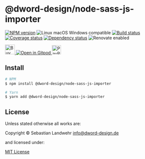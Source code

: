 <!-- TITLE/ -->
# @dword-design/node-sass-js-importer
<!-- /TITLE -->

<!-- BADGES/ -->
[![NPM version](https://img.shields.io/npm/v/@dword-design/node-sass-js-importer.svg)](https://npmjs.org/package/@dword-design/node-sass-js-importer)
![Linux macOS Windows compatible](https://img.shields.io/badge/os-linux%20%7C%C2%A0macos%20%7C%C2%A0windows-blue)
[![Build status](https://img.shields.io/github/workflow/status/dword-design/node-sass-js-importer/build)](https://github.com/dword-design/node-sass-js-importer/actions)
[![Coverage status](https://img.shields.io/coveralls/dword-design/node-sass-js-importer)](https://coveralls.io/github/dword-design/node-sass-js-importer)
[![Dependency status](https://img.shields.io/david/dword-design/node-sass-js-importer)](https://david-dm.org/dword-design/node-sass-js-importer)
![Renovate enabled](https://img.shields.io/badge/renovate-enabled-brightgreen)

<a href="https://www.buymeacoffee.com/dword">
  <img
    src="https://www.buymeacoffee.com/assets/img/guidelines/download-assets-sm-2.svg"
    alt="Buy Me a Coffee"
    height="32"
  >
</a><a href="https://gitpod.io/#https://github.com/dword-design/node-sass-js-importer">
  <img src="https://gitpod.io/button/open-in-gitpod.svg" alt="Open in Gitpod">
</a>
<a href="https://paypal.me/SebastianLandwehr">
  <img
    src="https://upload.wikimedia.org/wikipedia/commons/b/b5/PayPal.svg"
    alt="PayPal"
    height="30"
  >
</a>
<!-- /BADGES -->

<!-- DESCRIPTION/ -->

<!-- /DESCRIPTION -->

<!-- INSTALL/ -->
## Install

```bash
# NPM
$ npm install @dword-design/node-sass-js-importer

# Yarn
$ yarn add @dword-design/node-sass-js-importer
```
<!-- /INSTALL -->

<!-- LICENSE/ -->
## License

Unless stated otherwise all works are:

Copyright &copy; Sebastian Landwehr <info@dword-design.de>

and licensed under:

[MIT License](https://opensource.org/licenses/MIT)
<!-- /LICENSE -->
